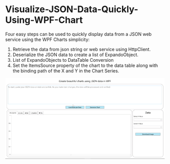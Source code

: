 # Visualize-JSON-Data-Quickly-Using-WPF-Chart

Four easy steps can be used to quickly display data from a JSON web service using the WPF Charts simplicity:
1.	Retrieve the data from json string or web service using HttpClient.
2.	Deserialize the JSON data to create a list of ExpandoObject.
3.	List of ExpandoObjects to DataTable Conversion
4.	Set the ItemsSource property of the chart to the data table along with the binding path of the X and Y in the Chart Series.


![Create beautiful charts using JSON data in WPF](https://github.com/SyncfusionExamples/Visualize-JSON-Data-Quickly-Using-WPF-Chart/blob/master/WPF%20Chart%20JSON%20Data%20Overview.gif)
